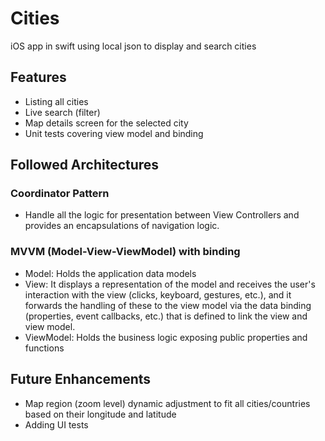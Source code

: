 # Cities
iOS app in swift using local json to display and search cities

## Features
- Listing all cities
- Live search (filter)
- Map details screen for the selected city
- Unit tests covering view model and binding

## Followed Architectures

### Coordinator Pattern
- Handle all the logic for presentation between View Controllers and provides an encapsulations of navigation logic.

### MVVM (Model-View-ViewModel) with binding
- Model: Holds the application data models
- View: It displays a representation of the model and receives the user's interaction with the view (clicks, keyboard, gestures, etc.), and it forwards the handling of these to the view model via the data binding (properties, event callbacks, etc.) that is defined to link the view and view model.
- ViewModel: Holds the business logic exposing public properties and functions

## Future Enhancements
- Map region (zoom level) dynamic adjustment to fit all cities/countries based on their longitude and latitude
- Adding UI tests
